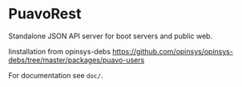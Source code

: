 # PuavoRest

Standalone JSON API server for boot servers and public web.

Iinstallation from opinsys-debs https://github.com/opinsys/opinsys-debs/tree/master/packages/puavo-users

For documentation see `doc/`.

